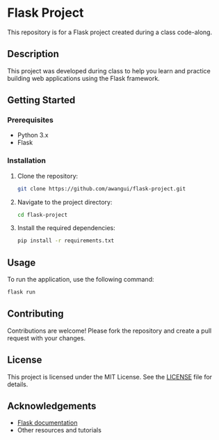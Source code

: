 # Flask Project

This repository is for a Flask project created during a class code-along.

## Description

This project was developed during class to help you learn and practice building web applications using the Flask framework.

## Getting Started

### Prerequisites

- Python 3.x
- Flask

### Installation

1. Clone the repository:
    ```bash
    git clone https://github.com/awangui/flask-project.git
    ```
2. Navigate to the project directory:
    ```bash
    cd flask-project
    ```
3. Install the required dependencies:
    ```bash
    pip install -r requirements.txt
    ```

## Usage

To run the application, use the following command:
```bash
flask run
```

## Contributing

Contributions are welcome! Please fork the repository and create a pull request with your changes.

## License

This project is licensed under the MIT License. See the [LICENSE](LICENSE) file for details.

## Acknowledgements

- [Flask documentation](https://flask.palletsprojects.com/)
- Other resources and tutorials
